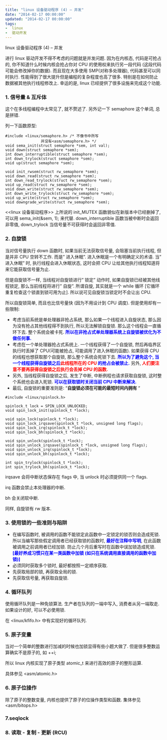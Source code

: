 ```yaml
---
title: "linux 设备驱动程序 (4) – 并发"
date: "2014-02-17 00:00:00"
updated: "2014-02-17 00:00:00"
tags:
-  linux
-  驱动开发
---
```



linux 设备驱动程序 (4) – 并发

[](/notename/ "archive 20140217")

进行 linux 驱动开发不得不考虑的问题就是并发问题. 因为在内核态, 代码是可抢占的, 你不知道什么时候内核会抢占你对 CPU 的使用权来执行另一段代码 (这段代码可能会修改掉你的数据). 而且现在大多使用 SMP(对称多处理器), 代码甚至可以同时执行. 性能得到了很大提升但是编程的复杂程度也高了很多. 特别是在如何防止数据被其他执行线程修改上. 幸运的是, linux 已经提供了很多设施来完成这个功能.

### 1. 信号量 & 互斥体
这个在多线程编程中太常见了, 就不赘述了. 另外记一下 semaphore 这个单词, 总是拼错.

列一下函数原型:
```
#include <linux/semaphore.h> /* 不像书中所写
				并没有<asm/semaphore.h> */
void sema_init(struct semaphore *sem, int val);
void down(struct semaphore *sem);
int down_interruptible(struct semaphore *sem);
int down_trylock(struct semaphore *sem);
void up(struct semaphore *sem);
 
void init_rwsem(struct rw_semaphore *sem);
void down_read(struct rw_semaphore *sem);
int down_read_trylock(struct rw_semaphore *sem);
void up_read(struct rw_semaphore *sem);
void down_write(struct rw_semaphore *sem);
int down_write_trylock(struct rw_semaphore *sem);
void up_write(struct rw_semaphore *sem);
void downgrade_write(struct rw_semaphore *sem);
```
<<linux 设备驱动程序>> 上所说的 init_MUTEX 函数貌似在新版本中已经删掉了, 可以用 sema_init(&sem, 1); 来代替.
down_interruptible 函数当被中断时会返回非零值, down_trylock 当信号量不可获得时会返回非零值.

### 2. 自旋锁
当对信号量执行 down 函数时, 如果当前无法获取信号量, 会阻塞当前执行线程, 但是并非 CPU 空转不工作. 而是” 进入休眠”. 进入休眠是一个有明确定义的术语. 当” 进入休眠” 时, 执行线程会进入休眠状态, 这时会把 CPU 让给其他执行线程知道将来它能获取信号量为止.

但是自旋锁不一样, 当线程对自旋锁进行” 锁定” 动作时, 如果自旋锁已经被其他线程锁定, 那么当前线程将进行” 自旋”. 所谓自旋, 其实就是一个 while 循环 [它循环重复检查这个锁直到锁可用为止]. 所以说可见自旋锁当锁定时不会让出 CPU.

所以自旋锁简单, 而且也比信号量快 (因为不用设计到 CPU 调度). 但是使用却有一些限制:

<ul>
<li>考虑当前系统是单处理器非抢占系统, 那么如果一个线程进入自旋状态, 那么因为没有抢占其他线程得不到执行, 所以无法解锁自旋锁. 那么这个线程会一直循环下去. 整个系统会被卡死. <span style="color: #0000ff;"><strong>所以在非抢占式单处理器系统上自旋锁被优化为不做任何事.</strong></span></li>
<li> 考虑在一个单处理器抢占式系统上. 一个线程获得了一个自旋锁, 然后再临界区执行时丢掉了 CPU(可能被抢占, 可能调用了进入休眠的函数). 如果获得 CPU 的线程也想获取那个自旋锁, 那么整个系统会死锁下去. <strong><span style="color: #0000ff;">所以为了避免这个, 当一个线程获得自旋锁之后<span style="color: #ff0000;">此线程所在的 CPU</span> 的抢占会被禁止.</span></strong> 另外,<strong><span style="color: #ff0000;"> 人们要注意不要再获得自旋锁之后执行会丢掉 CPU 的函数.</span></strong></li>
<li> 另外, 当线程获得自旋锁之后, 发生了中断, 中断例程也请求获取自旋锁, 这时整个系统也会进入死锁. <strong><span style="color: #0000ff;">可以在获取锁时关闭当前 CPU 中断来解决.</span></strong></li>
<li> 最后, 自旋锁的重要准则是: “<strong>自旋锁必须在可能的最短时间内拥有</strong> “</li>
</ul>

```
#include <linux/spinlock.h>
 
spinlock_t lock = SPIN_LOCK_UNLOCKED;
void spin_lock_init(spinlock_t *lock);
 
void spin_lock(spinlock_t *lock);
void spin_lock_irqsave(spinlock_t *lock, unsigned long flags);
void spin_lock_irq(spinlock_t *lock);
void spin_lock_bh(spinlock_t *lock);
 
void spin_unlock(spinlock_t *lock);
void spin_unlock_irqsave(spinlock_t *lock, unsigned long flags);
void spin_unlock_irq(spinlock_t *lock);
void spin_unlock_bh(spinlock_t *lock);
 
int spin_trylock(spinlock_t *lock);
int spin_trylock_bh(spinlock_t *lock);
```
irqsave 会将中断状态保存在 flags 中, 当 unlock 时必须提供同一个 flags.

irq 函数会禁止本处理器的中断.

bh 会关闭软中断.

同样, 自旋锁有 rw 版本.

### 3. 使用锁的一些准则与陷阱

<ul>
<li>在编写函数时, 被调用的函数不能锁定此函数中一定锁定的锁否则会造成死锁. 所以当编写那些假定调用者已经获取锁的函数时,<span style="color: #0000ff;"><strong> 最好在注释中写明</strong></span>, 在此函数被调用之前调用者已经加锁. 防止几个月后重写时在函数中误加锁造成死锁. <strong><span style="color: #0000ff;">[最好养成习惯只在某一类函数中加锁 (如只在系统调用直接调用的函数中加锁)]</span></strong></li>
<li> 必须同时获取多个锁时, 最好都按照一定顺序获取.</li>
<li> 先获取局部的锁, 再获取全局的锁.</li>
<li> 先获取信号量, 再获取自旋锁.</li>
</ul>

### 4. 循环队列
使用循环队列是一种免锁算法. 生产者在队列的一端中写入, 消费者从另一端取走. 如果设计的好, 可以不必使用锁.

在 <linux/kfifo.h> 中有实现好的循环队列.

### 5. 原子变量
当对一个简单的整数进行加减的时候也加锁显得有些小题大做了. 但是很多整数运算确实不是原子的, 如 ++i;

所以 linux 内核实现了原子类型 atomic_t 来进行高效的原子的整形运算.

具体参见 <asm/atomic.h>

### 6. 原子位操作
除了原子的整数变量, 内核也提供了原子的位操作类型和函数. 集体参见 <asm/bitops.h>

### 7.seqlock

### 8. 读取 - 复制 - 更新 (RCU)
